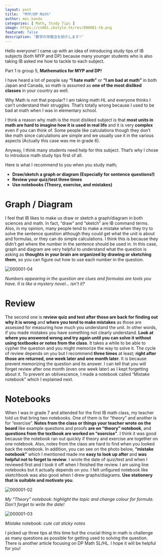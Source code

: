 ```yaml
---
layout: post
title:  "MYP/DP Math"
author: mei.kanda
categories: [ Math, Study Tips ]
image: https://cs001.ibstyle.tk/res/000001-tb.png
featured: false
description: "数学の攻略法を紹介します!"
---
```


Hello everyone! I came up with an idea of introducing study tips of IB subjects (both MYP and DP) because many younger students who is also taking IB asked me how to tackle to each subject. 

Part 1 is group 5, **Mathematics for MYP and DP!**

I have heard a lot of people say **“I hate math”** or **“I am bad at math”** in both Japan and Canada, so math is assumed as **one of the most disliked classes** in your country as well.

Why Math is not that popular? I am taking math HL and everyone thinks I can’t understand their struggles. That’s totally wrong because I used to be bad at math when I was in elementary school. 

I think a reason why math is the most disliked subject is that **most units in math are hard to imagine how it is used in real life** and it is very **complex** even if you can think of. Some people like calculations though they don’t like math since calculations are simple and we usually use it in the various aspects (Actually this case was me in grade 6).

Anyway, I think many students need help for this subject. That’s why I chose to introduce math study tips first of all.

Here is what I recommend to you when you study math;

- **Draw/sketch a graph or diagram (Especially for sentence questions!)**
- **Review your quiz/test three times**
- **Use notebooks (Theory, exercise, and mistakes)**

# Graph / Diagram

I feel that IB likes to make us draw or sketch a graph/diagram in both sciences and math. In fact, “draw” and “sketch” are IB command terms. Also, in my opinion, many people tend to make a mistake when they try to solve the sentence question although they could get what the unit is about and formulas, or they can do simple calculations. I think this is because they didn’t get where the number in the sentence should be used in. In this case, graph and diagram are very helpful to understand what the question is asking as **thoughts in your brain are organized by drawing or sketching them**, so you can figure out how to use each number in the question.

![000001-04](https://cs001.ibstyle.tk/res/000001-04.png)

_Numbers appearing in the question are clues and formulas are tools you have. It is like a mystery novel... isn’t it?_

# Review

The second one is **review quiz and test after those are back for finding out why it is wrong** and **where you tend to make mistakes** as those are assessed for measuring how much you understand the unit. In other words, if you made mistakes you have something not clearly understand. **Look at where you answered wrong **and** try again until you can solve it without using textbooks or notes from the class**. It takes a while to be able to cypher the question and you might memorize the way to solve it. The cycle of review depends on you but I recommend **three times** at least; **right after those are returned, one week later and one month later**. It is because prevent memorizing the question and its answer. I can tell that you will forget review after one month (even one week later) as I kept forgetting about it. To prevent an oblivescence, I made a notebook called “Mistake notebook” which I explained next.

# Notebooks

When I was in grade 7 and attended for the first IB math class, my teacher told us that bring two notebooks. One of them is for “theory” and another is for “exercise”. **Notes from the class or things your teacher wrote on the board** like example questions and proofs **are on “theory” notebook**, and **questions from the textbook are worked on “exercise”**. I think it was good because the notebook ran out quickly if theory and exercise are together on one notebook. Also, notes from the class are hard to find when you looked back the notebook. In addition, you can see on the photo below, **“mistake notebook”** which I mentioned made me **easy to look up after** and **was helpful not to forget to review**. I wrote the date of quiz/test and when I reviewed first and I took it off when I finished the review. I am using line notebooks but it actually depends on you. I felt unfigured notebook like sketchbook was also good when I drew graphs/diagrams. **Use stationery that is suitable and motivate you**.

![000001-02](https://cs001.ibstyle.tk/res/000001-02.png)

_My “Theory” notebook: highlight the topic and change colour for formula. Don’t forget to write the date!_

![000001-03](https://cs001.ibstyle.tk/res/000001-03.png)

_Mistake notebook: cute cat sticky notes_

I picked up three tips at this time but the crucial thing in math is challenge as many questions as possible for getting used to solving the question. There is another article focusing on DP Math SL/HL. I hope it will be helpful for you!